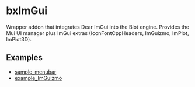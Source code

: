 # bxImGui

Wrapper addon that integrates Dear ImGui into the Blot engine.
Provides the Mui UI manager plus ImGui extras (IconFontCppHeaders, ImGuizmo, ImPlot, ImPlot3D).

## Examples

- [sample_menubar](examples/sample_menubar)
- [example_ImGuizmo](examples/example_ImGuizmo) 